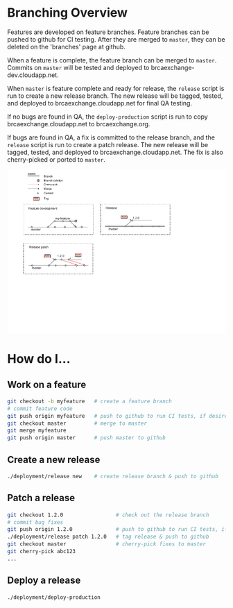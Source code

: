 # Branching Overview

Features are developed on feature branches. Feature branches can be pushed to
github for CI testing. After they are merged to ```master```, they can be deleted on the
'branches' page at github.

When a feature is complete, the feature branch can be merged to ```master```. Commits
on ```master``` will be tested and deployed to brcaexchange-dev.cloudapp.net.

When ```master``` is feature complete and ready for release, the ```release```
script is run to create a new release branch. The new release will be tagged,
tested, and deployed to brcaexchange.cloudapp.net for final QA testing.

If no bugs are found in QA, the ```deploy-production``` script is run
to copy brcaexchange.cloudapp.net to brcaexchange.org. 

If bugs are found in QA, a fix is committed to the release branch, and
the ```release``` script is run to create a patch release. The new release
will be tagged, tested, and deployed to brcaexchange.cloudapp.net. The fix
is also cherry-picked or ported to ```master```.

![Image of branching](brca-branching.png)


# How do I...

## Work on a feature

```sh
git checkout -b myfeature   # create a feature branch
# commit feature code
git push origin myfeature   # push to github to run CI tests, if desired
git checkout master         # merge to master
git merge myfeature
git push origin master      # push master to github
```

## Create a new release

```sh
./deployment/release new    # create release branch & push to github
```

## Patch a release

```sh
git checkout 1.2.0                 # check out the release branch
# commit bug fixes
git push origin 1.2.0              # push to github to run CI tests, if desired
./deployment/release patch 1.2.0   # tag release & push to github
git checkout master                # cherry-pick fixes to master
git cherry-pick abc123
...
```

## Deploy a release

```sh
./deployment/deploy-production
```
